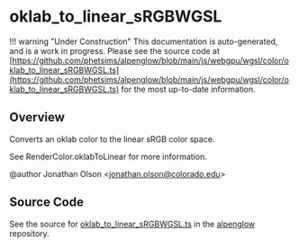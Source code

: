 # oklab_to_linear_sRGBWGSL

!!! warning "Under Construction"
    This documentation is auto-generated, and is a work in progress. Please see the source code at
    [https://github.com/phetsims/alpenglow/blob/main/js/webgpu/wgsl/color/oklab_to_linear_sRGBWGSL.ts](https://github.com/phetsims/alpenglow/blob/main/js/webgpu/wgsl/color/oklab_to_linear_sRGBWGSL.ts) for the most up-to-date information.

## Overview

Converts an oklab color to the linear sRGB color space.

See RenderColor.oklabToLinear for more information.

@author Jonathan Olson &lt;jonathan.olson@colorado.edu&gt;



## Source Code

See the source for [oklab_to_linear_sRGBWGSL.ts](https://github.com/phetsims/alpenglow/blob/main/js/webgpu/wgsl/color/oklab_to_linear_sRGBWGSL.ts) in the [alpenglow](https://github.com/phetsims/alpenglow) repository.
